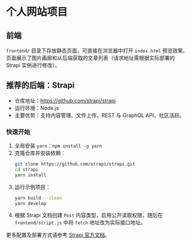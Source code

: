 # 个人网站项目



## 前端

`frontend/` 目录下存放静态页面，可直接在浏览器中打开 `index.html` 预览效果。页面展示了图片画廊和从后端获取的文章列表（请求地址需根据实际部署的 Strapi 实例进行修改）。

## 推荐的后端：Strapi

- 仓库地址：<https://github.com/strapi/strapi>
- 运行环境：Node.js
- 主要优势：支持内容管理、文件上传、REST 与 GraphQL API，社区活跃。

### 快速开始
1. 全局安装 `yarn`：`npm install -g yarn`
2. 克隆仓库并安装依赖：
   ```bash
   git clone https://github.com/strapi/strapi.git
   cd strapi
   yarn install
   ```
3. 运行示例项目：
   ```bash
   yarn build --clean
   yarn develop
   ```
4. 根据 Strapi 文档创建 `Post` 内容类型，启用公开读取权限，随后在 `frontend/script.js` 中将 `fetch` 地址改为实际接口地址。

更多配置及部署方式请参考 [Strapi 官方文档](https://docs.strapi.io/)。

